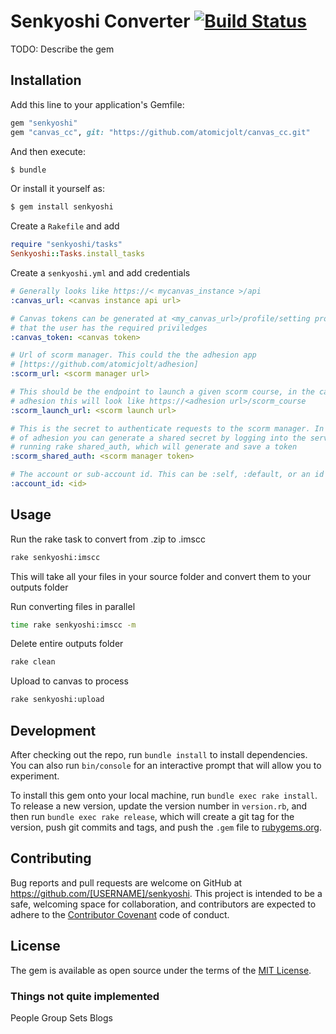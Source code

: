 # Senkyoshi Converter [![Build Status](https://travis-ci.org/atomicjolt/senkyoshi.svg?branch=master)](https://travis-ci.org/atomicjolt/senkyoshi)

TODO: Describe the gem

## Installation

Add this line to your application's Gemfile:

```ruby
gem "senkyoshi"
gem "canvas_cc", git: "https://github.com/atomicjolt/canvas_cc.git"
```

And then execute:
```sh
$ bundle
```

Or install it yourself as:
```sh
$ gem install senkyoshi
```

Create a `Rakefile` and add
```ruby
require "senkyoshi/tasks"
Senkyoshi::Tasks.install_tasks
```

Create a `senkyoshi.yml` and add credentials
```yaml
# Generally looks like https://< mycanvas_instance >/api
:canvas_url: <canvas instance api url>

# Canvas tokens can be generated at <my_canvas_url>/profile/setting provided
# that the user has the required priviledges
:canvas_token: <canvas token>

# Url of scorm manager. This could the the adhesion app
# [https://github.com/atomicjolt/adhesion]
:scorm_url: <scorm manager url>

# This should be the endpoint to launch a given scorm course, in the case of
# adhesion this will look like https://<adhesion url>/scorm_course
:scorm_launch_url: <scorm launch url>

# This is the secret to authenticate requests to the scorm manager. In the case
# of adhesion you can generate a shared secret by logging into the server and
# running rake shared_auth, which will generate and save a token
:scorm_shared_auth: <scorm manager token>

# The account or sub-account id. This can be :self, :default, or an id
:account_id: <id>
```

## Usage

Run the rake task to convert from .zip to .imscc
```sh
rake senkyoshi:imscc
```
This will take all your files in your source folder and convert them to your outputs folder

Run converting files in parallel
```sh
time rake senkyoshi:imscc -m
```

Delete entire outputs folder
```sh
rake clean
```

Upload to canvas to process
```sh
rake senkyoshi:upload
```

## Development

After checking out the repo, run `bundle install` to install dependencies. You can also run `bin/console` for an interactive prompt that will allow you to experiment.

To install this gem onto your local machine, run `bundle exec rake install`. To release a new version, update the version number in `version.rb`, and then run `bundle exec rake release`, which will create a git tag for the version, push git commits and tags, and push the `.gem` file to [rubygems.org](https://rubygems.org).

## Contributing

Bug reports and pull requests are welcome on GitHub at https://github.com/[USERNAME]/senkyoshi. This project is intended to be a safe, welcoming space for collaboration, and contributors are expected to adhere to the [Contributor Covenant](http://contributor-covenant.org) code of conduct.


## License

The gem is available as open source under the terms of the [MIT License](http://opensource.org/licenses/MIT).


### Things not quite implemented
People Group Sets
Blogs
